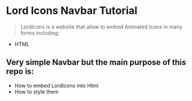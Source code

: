 # Lord Icons Navbar Tutorial
> LordIcons is a website that allow to embed Animated Icons in many forms including:
* HTML
## Very simple Navbar but the main purpose of this repo is:
* How to embed LordIcons into Html
* How to style them 
